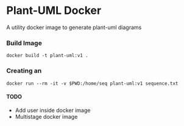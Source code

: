 # Plant-UML Docker

A utility docker image to generate plant-uml diagrams

### Build Image

`docker build -t plant-uml:v1 .`

### Creating an 

`docker run --rm -it -v $PWD:/home/seq plant-uml:v1 sequence.txt`

#### TODO

- Add user inside docker image
- Multistage docker image
